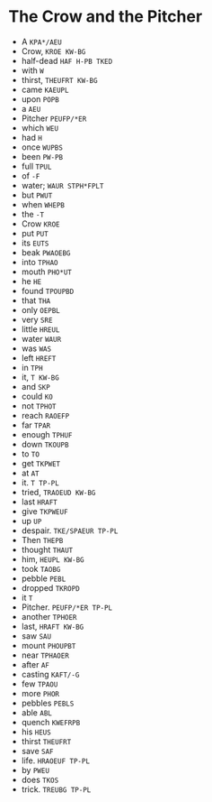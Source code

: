 # The Crow and the Pitcher

* A `KPA*/AEU`
* Crow, `KROE KW-BG`
* half-dead `HAF H-PB TKED`
* with `W`
* thirst, `THEUFRT KW-BG`
* came `KAEUPL`
* upon `POPB`
* a `AEU`
* Pitcher `PEUFP/*ER`
* which `WEU`
* had `H`
* once `WUPBS`
* been `PW-PB`
* full `TPUL`
* of `-F`
* water; `WAUR STPH*FPLT`
* but `PWUT`
* when `WHEPB`
* the `-T`
* Crow `KROE`
* put `PUT`
* its `EUTS`
* beak `PWAOEBG`
* into `TPHAO`
* mouth `PHO*UT`
* he `HE`
* found `TPOUPBD`
* that `THA`
* only `OEPBL`
* very `SRE`
* little `HREUL`
* water `WAUR`
* was `WAS`
* left `HREFT`
* in `TPH`
* it, `T KW-BG`
* and `SKP`
* could `KO`
* not `TPHOT`
* reach `RAOEFP`
* far `TPAR`
* enough `TPHUF`
* down `TKOUPB`
* to `TO`
* get `TKPWET`
* at `AT`
* it. `T TP-PL`
* tried, `TRAOEUD KW-BG`
* last `HRAFT`
* give `TKPWEUF`
* up `UP`
* despair. `TKE/SPAEUR TP-PL`
* Then `THEPB`
* thought `THAUT`
* him, `HEUPL KW-BG`
* took `TAOBG`
* pebble `PEBL`
* dropped `TKROPD`
* it `T`
* Pitcher. `PEUFP/*ER TP-PL`
* another `TPHOER`
* last, `HRAFT KW-BG`
* saw `SAU`
* mount `PHOUPBT`
* near `TPHAOER`
* after `AF`
* casting `KAFT/-G`
* few `TPAOU`
* more `PHOR`
* pebbles `PEBLS`
* able `ABL`
* quench `KWEFRPB`
* his `HEUS`
* thirst `THEUFRT`
* save `SAF`
* life. `HRAOEUF TP-PL`
* by `PWEU`
* does `TKOS`
* trick. `TREUBG TP-PL`
